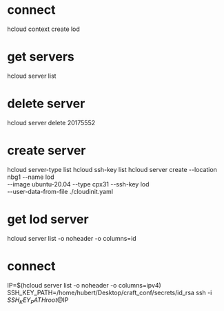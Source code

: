 # connect
hcloud context create lod

# get servers
hcloud server list

# delete server
hcloud server delete 20175552

# create server
hcloud server-type list
hcloud ssh-key list
hcloud server create --location nbg1 --name lod \
  --image ubuntu-20.04 --type cpx31 --ssh-key lod \
  --user-data-from-file ./cloudinit.yaml

# get lod server
hcloud server list -o noheader -o columns=id

# connect
IP=$(hcloud server list -o noheader -o columns=ipv4)
SSH_KEY_PATH=/home/hubert/Desktop/craft_conf/secrets/id_rsa
ssh -i $SSH_KEY_PATH root@$IP